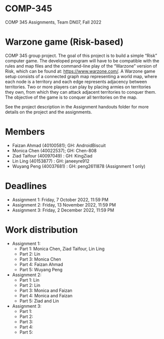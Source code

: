 # COMP-345
 COMP 345 Assignments, Team DN07, Fall 2022

# Warzone game (Risk-based)
 COMP 345 group project. The goal of this project is to build a simple “Risk” computer game. The developed program will have to be compatible with the rules and map files and the command-line play of the “Warzone” version of Risk, which can be found at: https://www.warzone.com/. A Warzone game setup consists of a connected graph map representing a world map, where each node is a territory and each edge represents adjacency between territories. Two or more players can play by placing armies on territories they own, from which they can attack adjacent territories to conquer them. The objective of the game is to conquer all territories on the map. 

 See the project description in the Assignment handouts folder for more details on the project and the assignments.
 
# Members
- Faizan Ahmad (40100581); GH: AndroidBiscuit
- Monica Chen (40022537); GH: Chen-808
- Ziad Taifour (40097049) : GH: KingZiad
- Lin Ling (40153877) : GH: janeeyre912
- Wuyang Peng (40037681) : GH: peng2611878 (Assignment 1 only)

# Deadlines
- Assignment 1: Friday, 7 October 2022, 11:59 PM
- Assignment 2: Friday, 13 November 2022, 11:59 PM
- Assignment 3: Friday, 2 December 2022, 11:59 PM

# Work distribution
- Assignment 1: 
  - Part 1: Monica Chen, Ziad Taifour, Lin Ling
  - Part 2: Lin
  - Part 3: Monica Chen
  - Part 4: Faizan Ahmad
  - Part 5: Wuyang Peng
- Assignment 2: 
  - Part 1: Lin
  - Part 2: Lin
  - Part 3: Monica and Faizan
  - Part 4: Monica and Faizan
  - Part 5: Ziad and Lin
- Assignment 3: 
  - Part 1: 
  - Part 2: 
  - Part 3: 
  - Part 4: 
  - Part 5: 
